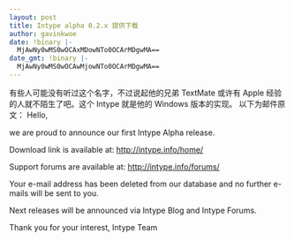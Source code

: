 ```yaml
---
layout: post
title: Intype alpha 0.2.x 提供下载
author: gavinkwoe
date: !binary |-
  MjAwNy0wMS0wOCAxMDowNTo0OCArMDgwMA==
date_gmt: !binary |-
  MjAwNy0wMS0wOCAwMjowNTo0OCArMDgwMA==
---
```

有些人可能没有听过这个名字，不过说起他的兄弟 TextMate 或许有 Apple 经验的人就不陌生了吧。这个 Intype 就是他的 Windows 版本的实现。
以下为邮件原文：
Hello,
<div> we are proud to announce our first Intype Alpha release.
 
 Download link is available at:
  <font color="#810081">http://intype.info/home/</font>
 
 Support forums are available at:
  http://intype.info/forums/
 
 Your e-mail address has been deleted from our database and
 no further e-mails will be sent to you.
 
 Next releases will be announced via Intype Blog and
 Intype Forums.
 
Thank you for your interest,
Intype Team</div>
